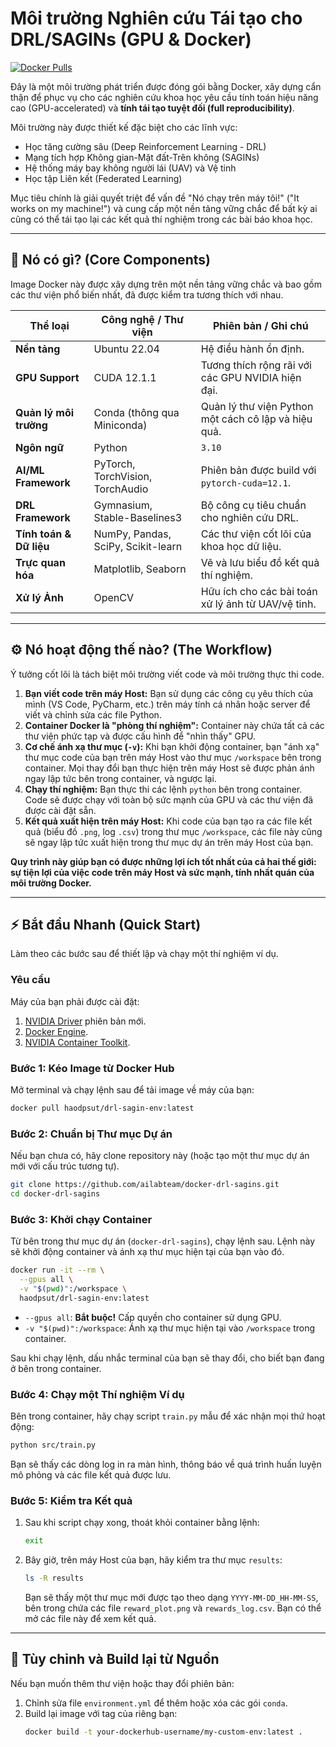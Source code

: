 # Môi trường Nghiên cứu Tái tạo cho DRL/SAGINs (GPU & Docker)

[![Docker Pulls](https://img.shields.io/docker/pulls/haodpsut/drl-sagin-env)](https://hub.docker.com/r/haodpsut/drl-sagin-env)

Đây là một môi trường phát triển được đóng gói bằng Docker, xây dựng cẩn thận để phục vụ cho các nghiên cứu khoa học yêu cầu tính toán hiệu năng cao (GPU-accelerated) và **tính tái tạo tuyệt đối (full reproducibility)**.

Môi trường này được thiết kế đặc biệt cho các lĩnh vực:
*   Học tăng cường sâu (Deep Reinforcement Learning - DRL)
*   Mạng tích hợp Không gian-Mặt đất-Trên không (SAGINs)
*   Hệ thống máy bay không người lái (UAV) và Vệ tinh
*   Học tập Liên kết (Federated Learning)

Mục tiêu chính là giải quyết triệt để vấn đề "Nó chạy trên máy tôi!" ("It works on my machine!") và cung cấp một nền tảng vững chắc để bất kỳ ai cũng có thể tái tạo lại các kết quả thí nghiệm trong các bài báo khoa học.

---

## 🚀 Nó có gì? (Core Components)

Image Docker này được xây dựng trên một nền tảng vững chắc và bao gồm các thư viện phổ biến nhất, đã được kiểm tra tương thích với nhau.

| Thể loại              | Công nghệ / Thư viện                                 | Phiên bản / Ghi chú                                |
| --------------------- | ---------------------------------------------------- | -------------------------------------------------- |
| **Nền tảng**          | Ubuntu 22.04                                         | Hệ điều hành ổn định.                              |
| **GPU Support**       | CUDA 12.1.1                                          | Tương thích rộng rãi với các GPU NVIDIA hiện đại.    |
| **Quản lý môi trường** | Conda (thông qua Miniconda)                          | Quản lý thư viện Python một cách cô lập và hiệu quả. |
| **Ngôn ngữ**          | Python                                               | `3.10`                                             |
| **AI/ML Framework**   | PyTorch, TorchVision, TorchAudio                     | Phiên bản được build với `pytorch-cuda=12.1`.      |
| **DRL Framework**     | Gymnasium, Stable-Baselines3                         | Bộ công cụ tiêu chuẩn cho nghiên cứu DRL.           |
| **Tính toán & Dữ liệu** | NumPy, Pandas, SciPy, Scikit-learn                   | Các thư viện cốt lõi của khoa học dữ liệu.         |
| **Trực quan hóa**      | Matplotlib, Seaborn                                  | Vẽ và lưu biểu đồ kết quả thí nghiệm.              |
| **Xử lý Ảnh**         | OpenCV                                               | Hữu ích cho các bài toán xử lý ảnh từ UAV/vệ tinh. |

---

## ⚙️ Nó hoạt động thế nào? (The Workflow)

Ý tưởng cốt lõi là tách biệt môi trường viết code và môi trường thực thi code.

1.  **Bạn viết code trên máy Host:** Bạn sử dụng các công cụ yêu thích của mình (VS Code, PyCharm, etc.) trên máy tính cá nhân hoặc server để viết và chỉnh sửa các file Python.
2.  **Container Docker là "phòng thí nghiệm":** Container này chứa tất cả các thư viện phức tạp và được cấu hình để "nhìn thấy" GPU.
3.  **Cơ chế ánh xạ thư mục (`-v`):** Khi bạn khởi động container, bạn "ánh xạ" thư mục code của bạn trên máy Host vào thư mục `/workspace` bên trong container. Mọi thay đổi bạn thực hiện trên máy Host sẽ được phản ánh ngay lập tức bên trong container, và ngược lại.
4.  **Chạy thí nghiệm:** Bạn thực thi các lệnh `python` bên trong container. Code sẽ được chạy với toàn bộ sức mạnh của GPU và các thư viện đã được cài đặt sẵn.
5.  **Kết quả xuất hiện trên máy Host:** Khi code của bạn tạo ra các file kết quả (biểu đồ `.png`, log `.csv`) trong thư mục `/workspace`, các file này cũng sẽ ngay lập tức xuất hiện trong thư mục dự án trên máy Host của bạn.

**Quy trình này giúp bạn có được những lợi ích tốt nhất của cả hai thế giới: sự tiện lợi của việc code trên máy Host và sức mạnh, tính nhất quán của môi trường Docker.**

---

## ⚡ Bắt đầu Nhanh (Quick Start)

Làm theo các bước sau để thiết lập và chạy một thí nghiệm ví dụ.

### Yêu cầu

Máy của bạn phải được cài đặt:
1.  [NVIDIA Driver](https://www.nvidia.com/Download/index.aspx) phiên bản mới.
2.  [Docker Engine](https://docs.docker.com/engine/install/).
3.  [NVIDIA Container Toolkit](https://docs.nvidia.com/datacenter/cloud-native/container-toolkit/latest/install-guide.html).

### Bước 1: Kéo Image từ Docker Hub

Mở terminal và chạy lệnh sau để tải image về máy của bạn:
```bash
docker pull haodpsut/drl-sagin-env:latest
```

### Bước 2: Chuẩn bị Thư mục Dự án

Nếu bạn chưa có, hãy clone repository này (hoặc tạo một thư mục dự án mới với cấu trúc tương tự).
```bash
git clone https://github.com/ailabteam/docker-drl-sagins.git
cd docker-drl-sagins
```

### Bước 3: Khởi chạy Container

Từ bên trong thư mục dự án (`docker-drl-sagins`), chạy lệnh sau. Lệnh này sẽ khởi động container và ánh xạ thư mục hiện tại của bạn vào đó.

```bash
docker run -it --rm \
  --gpus all \
  -v "$(pwd)":/workspace \
  haodpsut/drl-sagin-env:latest
```
*   `--gpus all`: **Bắt buộc!** Cấp quyền cho container sử dụng GPU.
*   `-v "$(pwd)":/workspace`: Ánh xạ thư mục hiện tại vào `/workspace` trong container.

Sau khi chạy lệnh, dấu nhắc terminal của bạn sẽ thay đổi, cho biết bạn đang ở bên trong container.

### Bước 4: Chạy một Thí nghiệm Ví dụ

Bên trong container, hãy chạy script `train.py` mẫu để xác nhận mọi thứ hoạt động:
```bash
python src/train.py
```
Bạn sẽ thấy các dòng log in ra màn hình, thông báo về quá trình huấn luyện mô phỏng và các file kết quả được lưu.

### Bước 5: Kiểm tra Kết quả

1.  Sau khi script chạy xong, thoát khỏi container bằng lệnh:
    ```bash
    exit
    ```
2.  Bây giờ, trên máy Host của bạn, hãy kiểm tra thư mục `results`:
    ```bash
    ls -R results
    ```
    Bạn sẽ thấy một thư mục mới được tạo theo dạng `YYYY-MM-DD_HH-MM-SS`, bên trong chứa các file `reward_plot.png` và `rewards_log.csv`. Bạn có thể mở các file này để xem kết quả.

---

## 🔧 Tùy chỉnh và Build lại từ Nguồn

Nếu bạn muốn thêm thư viện hoặc thay đổi phiên bản:

1.  Chỉnh sửa file `environment.yml` để thêm hoặc xóa các gói `conda`.
2.  Build lại image với tag của riêng bạn:
    ```bash
    docker build -t your-dockerhub-username/my-custom-env:latest .
    ```
